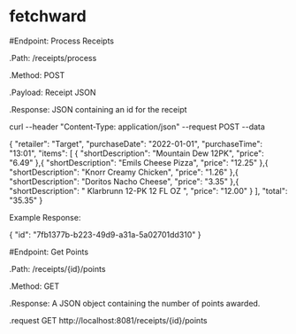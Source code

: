 # fetchward

#Endpoint: Process Receipts

.Path: /receipts/process

.Method: POST

.Payload: Receipt JSON

.Response: JSON containing an id for the receipt


curl --header "Content-Type: application/json" --request POST --data 

{
  "retailer": "Target",
  "purchaseDate": "2022-01-01",
  "purchaseTime": "13:01",
  "items": [
    {
      "shortDescription": "Mountain Dew 12PK",
      "price": "6.49"
    },{
      "shortDescription": "Emils Cheese Pizza",
      "price": "12.25"
    },{
      "shortDescription": "Knorr Creamy Chicken",
      "price": "1.26"
    },{
      "shortDescription": "Doritos Nacho Cheese",
      "price": "3.35"
    },{
      "shortDescription": "   Klarbrunn 12-PK 12 FL OZ  ",
      "price": "12.00"
    }
  ],
  "total": "35.35"
}

Example Response:

{ "id": "7fb1377b-b223-49d9-a31a-5a02701dd310" }


#Endpoint: Get Points

.Path: /receipts/{id}/points

.Method: GET

.Response: A JSON object containing the number of points awarded. 

.request GET http://localhost:8081/receipts/{id}/points
